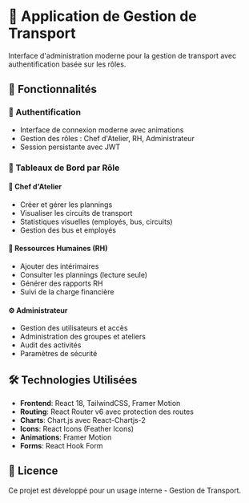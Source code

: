 # 🚌 Application de Gestion de Transport

Interface d'administration moderne pour la gestion de transport avec authentification basée sur les rôles.

## 🚀 Fonctionnalités

### 🔐 Authentification
- Interface de connexion moderne avec animations
- Gestion des rôles : Chef d'Atelier, RH, Administrateur
- Session persistante avec JWT

### 👤 Tableaux de Bord par Rôle

#### 🔧 Chef d'Atelier
- Créer et gérer les plannings
- Visualiser les circuits de transport
- Statistiques visuelles (employés, bus, circuits)
- Gestion des bus et employés

#### 👥 Ressources Humaines (RH)
- Ajouter des intérimaires
- Consulter les plannings (lecture seule)
- Générer des rapports RH
- Suivi de la charge financière

#### ⚙️ Administrateur
- Gestion des utilisateurs et accès
- Administration des groupes et ateliers
- Audit des activités
- Paramètres de sécurité

## 🛠️ Technologies Utilisées

- **Frontend**: React 18, TailwindCSS, Framer Motion
- **Routing**: React Router v6 avec protection des routes
- **Charts**: Chart.js avec React-Chartjs-2
- **Icons**: React Icons (Feather Icons)
- **Animations**: Framer Motion
- **Forms**: React Hook Form


## 📄 Licence

Ce projet est développé pour un usage interne - Gestion de Transport. 
